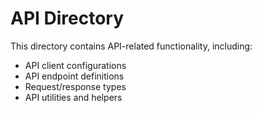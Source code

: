 # API Directory

This directory contains API-related functionality, including:
- API client configurations
- API endpoint definitions
- Request/response types
- API utilities and helpers 